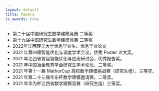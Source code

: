 ```yaml
---
layout: default
title: Papers
is_awards: true
---
```

- 第二十届中国研究生数学建模竞赛 二等奖
- 第十九届中国研究生数学建模竞赛 二等奖
- 2022年江西理工大学优秀毕业生、优秀毕业论文
- 2021 年第四届智能优化与调度学术会议，优秀 Poster 论文奖。
- 2021 年江西省首届智能优化与应用研讨会，优秀报告奖。
- 2021 年中国冶金教育学会研究生学术论坛，二等奖。
- 2021 年第十一届 MathorCup 高校数学建模挑战赛（研究生组），三等奖。
- 2021 年第二十三届华东杯数学建模邀请赛，二等奖。
- 2021 年华为杯江西省数学建模竞赛（研究生组）三等奖。
